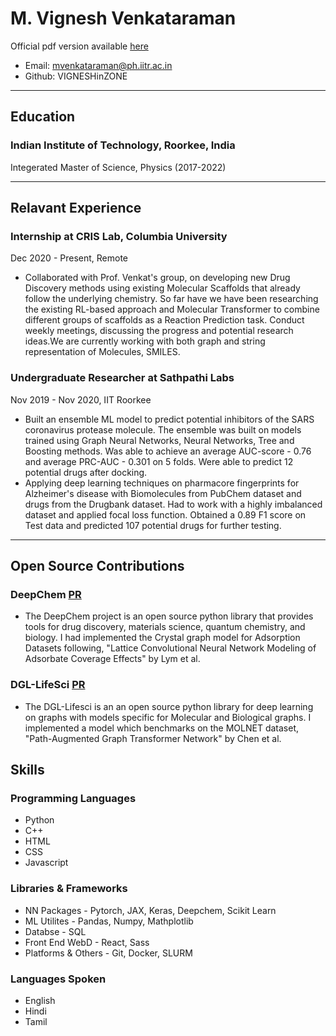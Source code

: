 # M. Vignesh Venkataraman

Official pdf version available [here]()
* Email: mvenkataraman@ph.iitr.ac.in
* Github: VIGNESHinZONE


---
## Education
### Indian Institute of Technology, Roorkee, India 
  Integerated Master of Science, Physics 
  (2017-2022)
  
---
## Relavant Experience
### Internship at CRIS Lab, Columbia University
Dec 2020 - Present, Remote
  * Collaborated with Prof. Venkat's group, on developing new Drug Discovery methods using existing Molecular Scaffolds that already follow the underlying chemistry. So far have we have been researching the existing RL-based approach and Molecular Transformer to combine different groups of scaffolds as a Reaction Prediction task. Conduct weekly meetings, discussing the progress and potential research ideas.We are currently working with both graph and string representation of Molecules, SMILES.

### Undergraduate Researcher at Sathpathi Labs 
Nov 2019 - Nov 2020, IIT Roorkee
  * Built an ensemble ML model to predict potential inhibitors of the SARS coronavirus protease molecule. The ensemble was built on models trained using Graph Neural Networks, Neural Networks, Tree and Boosting methods. Was able to achieve an average AUC-score - 0.76 and average PRC-AUC - 0.301 on 5 folds. Were able to predict 12 potential drugs after docking.
  * Applying deep learning techniques on pharmacore fingerprints for Alzheimer's disease with Biomolecules from PubChem dataset and drugs from the Drugbank dataset. Had to work with a highly imbalanced dataset and applied focal loss function. Obtained a 0.89 F1 score on Test data and predicted 107 potential drugs for further testing.

---
## Open Source Contributions
### DeepChem [PR](https://github.com/deepchem/deepchem/pulls/VIGNESHinZONE)
  * The DeepChem project is an open source python library that provides tools for drug discovery, materials science, quantum chemistry, and biology. I had implemented the Crystal graph model for Adsorption Datasets following, "Lattice Convolutional Neural Network Modeling of Adsorbate Coverage Effects" by Lym et al.
### DGL-LifeSci [PR](https://github.com/deepchem/deepchem/pulls/VIGNESHinZONE)
  * The DGL-Lifesci is an an open source python library for deep learning on graphs with models specific for Molecular and Biological graphs. I implemented a model which benchmarks on the MOLNET dataset, "Path-Augmented Graph Transformer Network" by Chen et al.


## Skills

### Programming Languages
* Python
* C++
* HTML
* CSS
* Javascript

### Libraries & Frameworks
* NN Packages - Pytorch, JAX, Keras, Deepchem, Scikit Learn
* ML Utilites - Pandas, Numpy, Mathplotlib
* Databse - SQL
* Front End WebD - React, Sass 
* Platforms & Others - Git, Docker, SLURM

### Languages Spoken
* English
* Hindi
* Tamil

